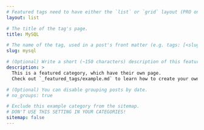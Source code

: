 ```yaml
---
# Featured tags need to have either the `list` or `grid` layout (PRO only).
layout: list

# The title of the tag's page.
title: MySQL

# The name of the tag, used in a post's front matter (e.g. tags: [<slug>]).
slug: mysql

# (Optional) Write a short (~150 characters) description of this featured tag.
description: >
  This is a featured category, which have their own page.
  Check out `_featured_tags/example.md` to learn how to create your own.

# (Optional) You can disable grouping posts by date.
# no_groups: true

# Exclude this example category from the sitemap.
# DON'T USE THIS SETTING IN YOUR CATEGORIES!
sitemap: false
---
```

